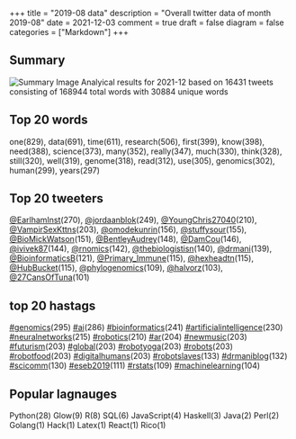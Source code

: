 +++
title = "2019-08 data"
description = "Overall twitter data of month 2019-08"
date = 2021-12-03
comment = true
draft = false
diagram = false
categories = ["Markdown"]
+++

## Summary
![Summary Image](/images/wordcloud/2019-08.png "Summary Image")
Analyical results for 2021-12 based on 16431 tweets consisting of 168944 total words with 30884 unique words


## Top 20 words
one(829), data(691), time(611), research(506), first(399), know(398), need(388), science(373), many(352), really(347), much(330), think(328), still(320), well(319), genome(318), read(312), use(305), genomics(302), human(299), years(297)

## Top 20 tweeters
[@EarlhamInst](https://twitter.com/EarlhamInst)(270), [@jordaanblok](https://twitter.com/jordaanblok)(249), [@YoungChris27040](https://twitter.com/YoungChris27040)(210), [@VampirSexKttns](https://twitter.com/VampirSexKttns)(203), [@omodekunrin](https://twitter.com/omodekunrin)(156), [@stuffysour](https://twitter.com/stuffysour)(155), [@BioMickWatson](https://twitter.com/BioMickWatson)(151), [@BentleyAudrey](https://twitter.com/BentleyAudrey)(148), [@DamCou](https://twitter.com/DamCou)(146), [@ivivek87](https://twitter.com/ivivek87)(144), [@rnomics](https://twitter.com/rnomics)(142), [@thebiologistisn](https://twitter.com/thebiologistisn)(140), [@drmani](https://twitter.com/drmani)(139), [@BioinformaticsB](https://twitter.com/BioinformaticsB)(121), [@Primary_Immune](https://twitter.com/Primary_Immune)(115), [@hexheadtn](https://twitter.com/hexheadtn)(115), [@HubBucket](https://twitter.com/HubBucket)(115), [@phylogenomics](https://twitter.com/phylogenomics)(109), [@halvorz](https://twitter.com/halvorz)(103), [@27CansOfTuna](https://twitter.com/27CansOfTuna)(101)

## top 20 hastags
[#genomics](https://twitter.com/hashtag/genomics)(295) [#ai](https://twitter.com/hashtag/ai)(286) [#bioinformatics](https://twitter.com/hashtag/bioinformatics)(241) [#artificialintelligence](https://twitter.com/hashtag/artificialintelligence)(230) [#neuralnetworks](https://twitter.com/hashtag/neuralnetworks)(215) [#robotics](https://twitter.com/hashtag/robotics)(210) [#ar](https://twitter.com/hashtag/ar)(204) [#newmusic](https://twitter.com/hashtag/newmusic)(203) [#futurism](https://twitter.com/hashtag/futurism)(203) [#global](https://twitter.com/hashtag/global)(203) [#robotyoga](https://twitter.com/hashtag/robotyoga)(203) [#robots](https://twitter.com/hashtag/robots)(203) [#robotfood](https://twitter.com/hashtag/robotfood)(203) [#digitalhumans](https://twitter.com/hashtag/digitalhumans)(203) [#robotslaves](https://twitter.com/hashtag/robotslaves)(133) [#drmaniblog](https://twitter.com/hashtag/drmaniblog)(132) [#scicomm](https://twitter.com/hashtag/scicomm)(130) [#eseb2019](https://twitter.com/hashtag/eseb2019)(111) [#rstats](https://twitter.com/hashtag/rstats)(109) [#machinelearning](https://twitter.com/hashtag/machinelearning)(104)

## Popular lagnauges
Python(28) Glow(9) R(8) SQL(6) JavaScript(4) Haskell(3) Java(2) Perl(2) Golang(1) Hack(1) Latex(1) React(1) Rico(1)
